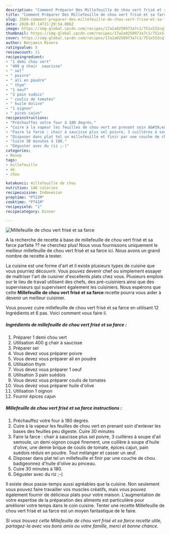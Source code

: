```yaml
---
description: "Comment Préparer Des Millefeuille de chou vert frisé et sa farce"
title: "Comment Préparer Des Millefeuille de chou vert frisé et sa farce"
slug: 3589-comment-preparer-des-millefeuille-de-chou-vert-frise-et-sa-farce
date: 2020-07-14T21:29:54.806Z
image: https://img-global.cpcdn.com/recipes/17a2a0250973a7c1/751x532cq70/millefeuille-de-chou-vert-frise-et-sa-farce-photo-principale-de-la-recette.jpg
thumbnail: https://img-global.cpcdn.com/recipes/17a2a0250973a7c1/751x532cq70/millefeuille-de-chou-vert-frise-et-sa-farce-photo-principale-de-la-recette.jpg
cover: https://img-global.cpcdn.com/recipes/17a2a0250973a7c1/751x532cq70/millefeuille-de-chou-vert-frise-et-sa-farce-photo-principale-de-la-recette.jpg
author: Benjamin Rivera
ratingvalue: 5
reviewcount: 11
recipeingredient:
- "1 demi chou vert"
- "400 g chair  saucisse"
- " sel"
- " poivre"
- " ali en poudre"
- " thym"
- "1 oeuf"
- "3 pain sudois"
- " coulis de tomates"
- " huile dolive"
- "1 oignon"
- " pices cajun"
recipeinstructions:
- "Préchauffez votre four à 180 degrés."
- "Cuire à la vapeur les feuilles de chou vert en prenant soin d&#39;enlever les bases des feuilles peu digeste. Cuire 30 minutes"
- "Faire la farce : chair à saucisse plus sel poivre, 3 cuillères à soupe d&#39;ail semoule, un demi oignon coupé finement, une cuillère à soupe d&#39;huile d&#39;olive, une demie brique de coulis de tomate, épices cajun, pain suédois réduis en poudre. Tout mélanger et casser un œuf."
- "Disposer dans plat tel un millefeuille et finir par une couche de chou. badigeonnez d&#39;huile d&#39;olive au pinceau."
- "Cuire 30 minutes à 180."
- "Déguster avec du riz ;-)"
categories:
- Resep
tags:
- millefeuille
- de
- chou

katakunci: millefeuille de chou 
nutrition: 148 calories
recipecuisine: Indonesian
preptime: "PT22M"
cooktime: "PT41M"
recipeyield: "1"
recipecategory: Dinner

---
```



![Millefeuille de chou vert frisé et sa farce](https://img-global.cpcdn.com/recipes/17a2a0250973a7c1/751x532cq70/millefeuille-de-chou-vert-frise-et-sa-farce-photo-principale-de-la-recette.jpg)

A la recherche de recette à base de millefeuille de chou vert frisé et sa farce parfaite ?? ne cherchez plus! Nous vous fournissons uniquement le meilleur millefeuille de chou vert frisé et sa farce ici. Nous avons un grand nombre de recette à tester.

La cuisine est une forme d'art et il existe plusieurs types de cuisine que vous pourriez découvrir. Vous pouvez devenir chef ou simplement essayer de maîtriser l'art de cuisiner d'excellents plats chez vous. Plusieurs emplois sur le lieu de travail utilisent des chefs, des pré-cuisiniers ainsi que des superviseurs qui supervisent également les cuisiniers. Nous espérons que cette <strong> Millefeuille de chou vert frisé et sa farce </strong> recette pourra vous aider à devenir un meilleur cuisinier.

<!--inarticleads1-->

Vous pouvez cuire millefeuille de chou vert frisé et sa farce en utilisant 12 Ingrédients et 6 pas. Voici comment vous faire il.

##### Ingrédients de millefeuille de chou vert frisé et sa farce :

1. Préparer 1 demi chou vert
1. Utilisation 400 g chair à saucisse
1. Préparer  sel
1. Vous devez vous préparer  poivre
1. Vous devez vous préparer  ali en poudre
1. Utilisation  thym
1. Vous devez vous préparer 1 oeuf
1. Utilisation 3 pain suédois
1. Vous devez vous préparer  coulis de tomates
1. Vous devez vous préparer  huile d&#39;olive
1. Utilisation 1 oignon
1. Fournir  épices cajun




<!--inarticleads2-->

##### Millefeuille de chou vert frisé et sa farce instructions :

1. Préchauffez votre four à 180 degrés.
1. Cuire à la vapeur les feuilles de chou vert en prenant soin d&#39;enlever les bases des feuilles peu digeste. Cuire 30 minutes
1. Faire la farce : chair à saucisse plus sel poivre, 3 cuillères à soupe d&#39;ail semoule, un demi oignon coupé finement, une cuillère à soupe d&#39;huile d&#39;olive, une demie brique de coulis de tomate, épices cajun, pain suédois réduis en poudre. Tout mélanger et casser un œuf.
1. Disposer dans plat tel un millefeuille et finir par une couche de chou. badigeonnez d&#39;huile d&#39;olive au pinceau.
1. Cuire 30 minutes à 180.
1. Déguster avec du riz ;-)




<!--inarticleads1-->

<p>
Il existe deux passe-temps aussi agréables que la cuisine. Non seulement vous pouvez faire travailler vos muscles créatifs, mais vous pouvez également fournir de délicieux plats pour votre maison. L'augmentation de votre expertise de la préparation des aliments est particulière pour améliorer votre temps dans le coin cuisine. Tenter une recette Millefeuille de chou vert frisé et sa farce est un moyen fantastique de le faire.
</p>

<p>
<i>Si vous trouvez cette Millefeuille de chou vert frisé et sa farce recette utile, partagez-la avec vos bons amis ou votre famille, merci et bonne chance.</i>
</p>
